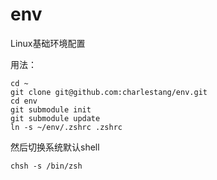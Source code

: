 # env

Linux基础环境配置

用法：

```shell
cd ~
git clone git@github.com:charlestang/env.git
cd env
git submodule init
git submodule update
ln -s ~/env/.zshrc .zshrc
```

然后切换系统默认shell
```shell
chsh -s /bin/zsh
```
